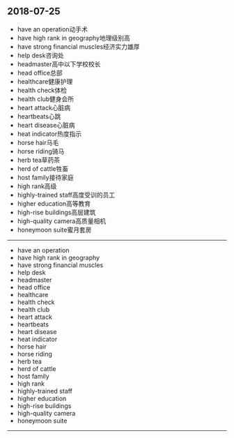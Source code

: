 2018-07-25
---
- have an operation动手术
- have high rank in geography地理级别高
- have strong financial muscles经济实力雄厚
- help desk咨询处
- headmaster高中以下学校校长
- head office总部
- healthcare健康护理
- health check体检
- health club健身会所
- heart attack心脏病
- heartbeats心跳
- heart disease心脏病
- heat indicator热度指示
- horse hair马毛
- horse riding骑马
- herb tea草药茶
- herd of cattle牲畜
- host family接待家庭
- high rank高级
- highly-trained staff高度受训的员工
- higher education高等教育
- high-rise buildings高层建筑
- high-quality camera高质量相机
- honeymoon suite蜜月套房 
---
- have an operation
- have high rank in geography 
- have strong financial muscles
- help desk 
- headmaster 
- head office 
- healthcare 
- health check 
- health club 
- heart attack 
- heartbeats 
- heart disease 
- heat indicator 
- horse hair 
- horse riding 
- herb tea 
- herd of cattle 
- host family 
- high rank 
- highly-trained staff 
- higher education 
- high-rise buildings 
- high-quality camera
- honeymoon suite 
---